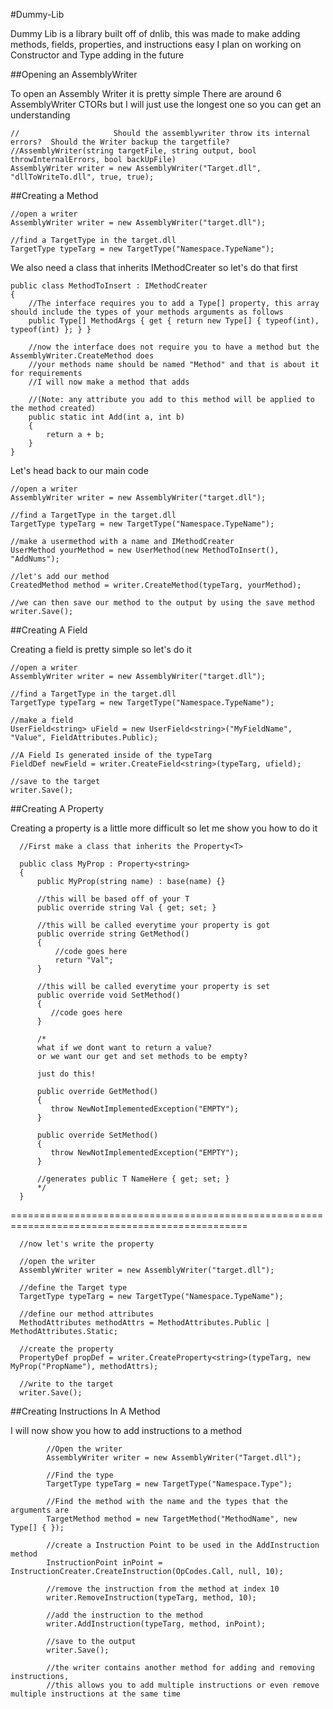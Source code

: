 #Dummy-Lib

Dummy Lib is a library built off of dnlib, this was made to make adding methods, fields, properties, and instructions easy
I plan on working on Constructor and Type adding in the future

##Opening an AssemblyWriter

To open an Assembly Writer it is pretty simple
There are around 6 AssemblyWriter CTORs but I will just use the longest one so you can get an understanding

    //                     Should the assemblywriter throw its internal errors?  Should the Writer backup the targetfile?
    //AssemblyWriter(string targetFile, string output, bool throwInternalErrors, bool backUpFile)
    AssemblyWriter writer = new AssemblyWriter("Target.dll", "dllToWriteTo.dll", true, true);
    
##Creating a Method 

    //open a writer
    AssemblyWriter writer = new AssemblyWriter("target.dll");
    
    //find a TargetType in the target.dll
    TargetType typeTarg = new TargetType("Namespace.TypeName");
    
We also need a class that inherits IMethodCreater so let's do that first

    public class MethodToInsert : IMethodCreater
    {
        //The interface requires you to add a Type[] property, this array should include the types of your methods arguments as follows
        public Type[] MethodArgs { get { return new Type[] { typeof(int), typeof(int) }; } }
        
        //now the interface does not require you to have a method but the AssemblyWriter.CreateMethod does
        //your methods name should be named "Method" and that is about it for requirements
        //I will now make a method that adds
        
        //(Note: any attribute you add to this method will be applied to the method created)
        public static int Add(int a, int b)
        {
            return a + b;
        }
    }
    
Let's head back to our main code
    
    //open a writer
    AssemblyWriter writer = new AssemblyWriter("target.dll");
    
    //find a TargetType in the target.dll
    TargetType typeTarg = new TargetType("Namespace.TypeName");
    
    //make a usermethod with a name and IMethodCreater
    UserMethod yourMethod = new UserMethod(new MethodToInsert(), "AddNums");
    
    //let's add our method
    CreatedMethod method = writer.CreateMethod(typeTarg, yourMethod);
    
    //we can then save our method to the output by using the save method
    writer.Save();
    

##Creating A Field
    
Creating a field is pretty simple so let's do it

    //open a writer 
    AssemblyWriter writer = new AssemblyWriter("target.dll");
    
    //find a TargetType in the target.dll
    TargetType typeTarg = new TargetType("Namespace.TypeName");
    
    //make a field
    UserField<string> uField = new UserField<string>("MyFieldName", "Value", FieldAttributes.Public);
    
    //A Field Is generated inside of the typeTarg
    FieldDef newField = writer.CreateField<string>(typeTarg, ufield);
    
    //save to the target
    writer.Save();
    
 ##Creating A Property
 
Creating a property is a little more difficult so let me show you how to do it

      //First make a class that inherits the Property<T>
      
      public class MyProp : Property<string>
      {
          public MyProp(string name) : base(name) {}
          
          //this will be based off of your T 
          public override string Val { get; set; }
          
          //this will be called everytime your property is got
          public override string GetMethod()
          {
              //code goes here
              return "Val";
          }
          
          //this will be called everytime your property is set
          public override void SetMethod()
          {
             //code goes here
          }
          
          /*
          what if we dont want to return a value?
          or we want our get and set methods to be empty?
          
          just do this!
          
          public override GetMethod()
          {
             throw NewNotImplementedException("EMPTY");
          }
          
          public override SetMethod()
          {
             throw NewNotImplementedException("EMPTY");
          }
          
          //generates public T NameHere { get; set; }
          */
      }
    
    
===============================================================================================


      //now let's write the property
      
      //open the writer
      AssemblyWriter writer = new AssemblyWriter("target.dll");
      
      //define the Target type
      TargetType typeTarg = new TargetType("Namespace.TypeName");
      
      //define our method attributes
      MethodAttributes methodAttrs = MethodAttributes.Public | MethodAttributes.Static;
      
      //create the property
      PropertyDef propDef = writer.CreateProperty<string>(typeTarg, new MyProp("PropName"), methodAttrs);
      
      //write to the target
      writer.Save();
    

##Creating Instructions In A Method

I will now show you how to add instructions to a method

            //Open the writer
            AssemblyWriter writer = new AssemblyWriter("Target.dll");

            //Find the type
            TargetType typeTarg = new TargetType("Namespace.Type");

            //Find the method with the name and the types that the arguments are
            TargetMethod method = new TargetMethod("MethodName", new Type[] { });

            //create a Instruction Point to be used in the AddInstruction method
            InstructionPoint inPoint = InstructionCreater.CreateInstruction(OpCodes.Call, null, 10);

            //remove the instruction from the method at index 10
            writer.RemoveInstruction(typeTarg, method, 10);

            //add the instruction to the method
            writer.AddInstruction(typeTarg, method, inPoint);

            //save to the output
            writer.Save();
            
            //the writer contains another method for adding and removing instructions, 
            //this allows you to add multiple instructions or even remove multiple instructions at the same time

    
    
    
